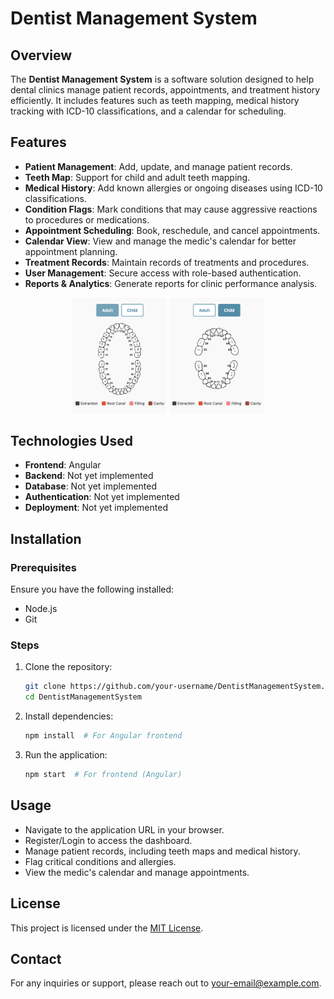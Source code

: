 # Dentist Management System

## Overview
The **Dentist Management System** is a software solution designed to help dental clinics manage patient records, appointments, and treatment history efficiently. It includes features such as teeth mapping, medical history tracking with ICD-10 classifications, and a calendar for scheduling. 

## Features
- **Patient Management**: Add, update, and manage patient records.
- **Teeth Map**: Support for child and adult teeth mapping.
- **Medical History**: Add known allergies or ongoing diseases using ICD-10 classifications.
- **Condition Flags**: Mark conditions that may cause aggressive reactions to procedures or medications.
- **Appointment Scheduling**: Book, reschedule, and cancel appointments.
- **Calendar View**: View and manage the medic's calendar for better appointment planning.
- **Treatment Records**: Maintain records of treatments and procedures.
- **User Management**: Secure access with role-based authentication.
- **Reports & Analytics**: Generate reports for clinic performance analysis.

<p align="center">
  <img src="/public/adultmap.png" alt="Adult Teeth Map" width="30%" />
  <img src="/public/childmap.png" alt="Child Teeth Map" width="30%" />
</p>



## Technologies Used
- **Frontend**: Angular
- **Backend**: Not yet implemented
- **Database**: Not yet implemented
- **Authentication**: Not yet implemented
- **Deployment**: Not yet implemented

## Installation
### Prerequisites
Ensure you have the following installed:
- Node.js
- Git

### Steps
1. Clone the repository:
   ```sh
   git clone https://github.com/your-username/DentistManagementSystem.git
   cd DentistManagementSystem
   ```
2. Install dependencies:
   ```sh
   npm install  # For Angular frontend
   ```
3. Run the application:
   ```sh
   npm start  # For frontend (Angular)
   ```

## Usage
- Navigate to the application URL in your browser.
- Register/Login to access the dashboard.
- Manage patient records, including teeth maps and medical history.
- Flag critical conditions and allergies.
- View the medic's calendar and manage appointments.


## License
This project is licensed under the [MIT License](LICENSE).

## Contact
For any inquiries or support, please reach out to [your-email@example.com](mailto:your-email@example.com).
